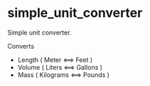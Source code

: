 # simple_unit_converter

Simple unit converter.

Converts

- Length ( Meter <==> Feet )
- Volume ( Liters <==> Gallons )
- Mass ( Kilograms <==> Pounds )
